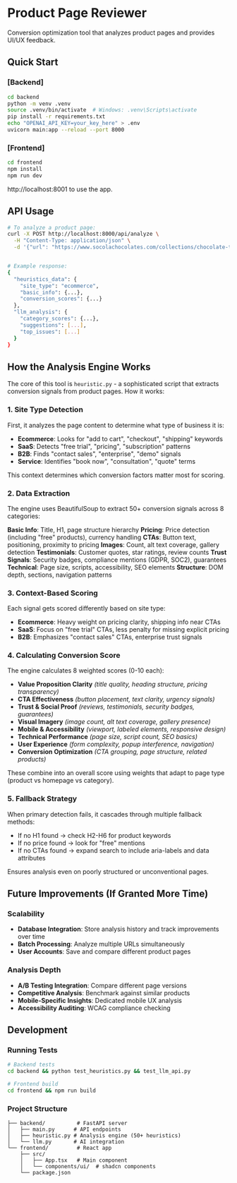 # Product Page Reviewer

Conversion optimization tool that analyzes product pages and provides UI/UX feedback.

## Quick Start

### [Backend]
```bash
cd backend
python -m venv .venv
source .venv/bin/activate  # Windows: .venv\Scripts\activate
pip install -r requirements.txt
echo "OPENAI_API_KEY=your_key_here" > .env
uvicorn main:app --reload --port 8000
```

### [Frontend]
```bash
cd frontend
npm install
npm run dev
```

http://localhost:8001 to use the app.

## API Usage

```bash
# To analyze a product page:
curl -X POST http://localhost:8000/api/analyze \
  -H "Content-Type: application/json" \
  -d '{"url": "https://www.socolachocolates.com/collections/chocolate-truffles/products/assorted-chocolate-truffle-box"}'


# Example response:
{
  "heuristics_data": {
    "site_type": "ecommerce",
    "basic_info": {...},
    "conversion_scores": {...}
  },
  "llm_analysis": {
    "category_scores": {...},
    "suggestions": [...],
    "top_issues": [...]
  }
}
```

## How the Analysis Engine Works

The core of this tool is `heuristic.py` - a sophisticated script that extracts conversion signals from product pages. How it works:

### 1. **Site Type Detection**
First, it analyzes the page content to determine what type of business it is:
- **Ecommerce**: Looks for "add to cart", "checkout", "shipping" keywords
- **SaaS**: Detects "free trial", "pricing", "subscription" patterns  
- **B2B**: Finds "contact sales", "enterprise", "demo" signals
- **Service**: Identifies "book now", "consultation", "quote" terms

This context determines which conversion factors matter most for scoring.

### 2. **Data Extraction**
The engine uses BeautifulSoup to extract 50+ conversion signals across 8 categories:

**Basic Info**: Title, H1, page structure hierarchy
**Pricing**: Price detection (including "free" products), currency handling
**CTAs**: Button text, positioning, proximity to pricing
**Images**: Count, alt text coverage, gallery detection
**Testimonials**: Customer quotes, star ratings, review counts
**Trust Signals**: Security badges, compliance mentions (GDPR, SOC2), guarantees
**Technical**: Page size, scripts, accessibility, SEO elements
**Structure**: DOM depth, sections, navigation patterns

### 3. **Context-Based Scoring**
Each signal gets scored differently based on site type:
- **Ecommerce**: Heavy weight on pricing clarity, shipping info near CTAs
- **SaaS**: Focus on "free trial" CTAs, less penalty for missing explicit pricing
- **B2B**: Emphasizes "contact sales" CTAs, enterprise trust signals

### 4. **Calculating Conversion Score**
The engine calculates 8 weighted scores (0-10 each):
- **Value Proposition Clarity** *(title quality, heading structure, pricing transparency)*
- **CTA Effectiveness** *(button placement, text clarity, urgency signals)*
- **Trust & Social Proof** *(reviews, testimonials, security badges, guarantees)*
- **Visual Imagery** *(image count, alt text coverage, gallery presence)*
- **Mobile & Accessibility** *(viewport, labeled elements, responsive design)*
- **Technical Performance** *(page size, script count, SEO basics)*
- **User Experience** *(form complexity, popup interference, navigation)*
- **Conversion Optimization** *(CTA grouping, page structure, related products)*

These combine into an overall score using weights that adapt to page type (product vs homepage vs category).

### 5. **Fallback Strategy**
When primary detection fails, it cascades through multiple fallback methods:
- If no H1 found → check H2-H6 for product keywords
- If no price found → look for "free" mentions
- If no CTAs found → expand search to include aria-labels and data attributes

Ensures analysis even on poorly structured or unconventional pages.


## Future Improvements (If Granted More Time)

### Scalability
- **Database Integration**: Store analysis history and track improvements over time
- **Batch Processing**: Analyze multiple URLs simultaneously
- **User Accounts**: Save and compare different product pages

### Analysis Depth
- **A/B Testing Integration**: Compare different page versions
- **Competitive Analysis**: Benchmark against similar products
- **Mobile-Specific Insights**: Dedicated mobile UX analysis
- **Accessibility Auditing**: WCAG compliance checking


## Development

### Running Tests
```bash
# Backend tests
cd backend && python test_heuristics.py && test_llm_api.py

# Frontend build
cd frontend && npm run build
```

### Project Structure
```
├── backend/          # FastAPI server
│   ├── main.py      # API endpoints
│   ├── heuristic.py # Analysis engine (50+ heuristics)
│   └── llm.py       # AI integration
└── frontend/         # React app
    ├── src/
    │   ├── App.tsx   # Main component
    │   └── components/ui/  # shadcn components
    └── package.json
```

